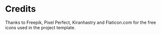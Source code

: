 # Credits

Thanks to Freepik, Pixel Perfect, Kiranhastry and Flaticon.com for the free icons used in the project template.
